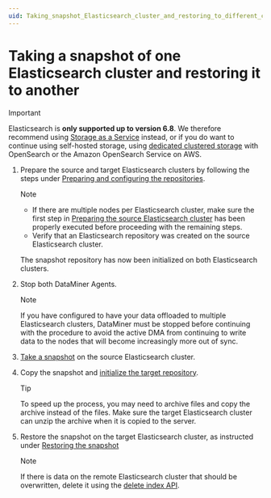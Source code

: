 ```yaml
---
uid: Taking_snapshot_Elasticsearch_cluster_and_restoring_to_different_cluster
---
```


# Taking a snapshot of one Elasticsearch cluster and restoring it to another

> [!IMPORTANT]
> Elasticsearch is **only supported up to version 6.8**. We therefore recommend using [Storage as a Service](xref:STaaS) instead, or if you do want to continue using self-hosted storage, using [dedicated clustered storage](xref:Dedicated_clustered_storage) with OpenSearch or the Amazon OpenSearch Service on AWS.

1. Prepare the source and target Elasticsearch clusters by following the steps under [Preparing and configuring the repositories](xref:Configuring_Elasticsearch_backups_Windows_Linux#preparing-and-configuring-the-repositories).

   > [!NOTE]
   >
   > - If there are multiple nodes per Elasticsearch cluster, make sure the first step in [Preparing the source Elasticsearch cluster](xref:Configuring_Elasticsearch_backups_Windows_Linux#preparing-the-source-elasticsearch-cluster) has been properly executed before proceeding with the remaining steps.
   > - Verify that an Elasticsearch repository was created on the source Elasticsearch cluster.

   The snapshot repository has now been initialized on both Elasticsearch clusters.

1. Stop both DataMiner Agents.

   >[!NOTE]
   > If you have configured to have your data offloaded to multiple Elasticsearch clusters, DataMiner must be stopped before continuing with the procedure to avoid the active DMA from continuing to write data to the nodes that will become increasingly more out of sync.

1. [Take a snapshot](xref:Configuring_Elasticsearch_backups_Windows_Linux#taking-the-snapshot) on the source Elasticsearch cluster.

1. Copy the snapshot and [initialize the target repository](xref:Configuring_Elasticsearch_backups_Windows_Linux#preparing-the-target-machine).

   >[!TIP]
   > To speed up the process, you may need to archive files and copy the archive instead of the files. Make sure the target Elasticsearch cluster can unzip the archive when it is copied to the server.

1. Restore the snapshot on the target Elasticsearch cluster, as instructed under [Restoring the snapshot](xref:Configuring_Elasticsearch_backups_Windows_Linux#restoring-the-snapshot)

   > [!NOTE]
   > If there is data on the remote Elasticsearch cluster that should be overwritten, delete it using the [delete index API](https://www.elastic.co/guide/en/elasticsearch/reference/6.8/indices-delete-index.html).
